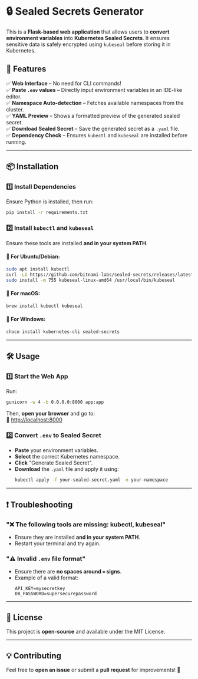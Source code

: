 # 🔒 Sealed Secrets Generator

This is a **Flask-based web application** that allows users to **convert environment variables** into **Kubernetes Sealed Secrets**. It ensures sensitive data is safely encrypted using `kubeseal` before storing it in Kubernetes.

## 🚀 Features

✅ **Web Interface** – No need for CLI commands!  
✅ **Paste `.env` values** – Directly input environment variables in an IDE-like editor.  
✅ **Namespace Auto-detection** – Fetches available namespaces from the cluster.  
✅ **YAML Preview** – Shows a formatted preview of the generated sealed secret.  
✅ **Download Sealed Secret** – Save the generated secret as a `.yaml` file.  
✅ **Dependency Check** – Ensures `kubectl` and `kubeseal` are installed before running.  

---

## 📦 Installation

### 1️⃣ Install Dependencies
Ensure Python is installed, then run:
```sh
pip install -r requirements.txt
```

### 2️⃣ Install `kubectl` and `kubeseal`
Ensure these tools are installed **and in your system PATH**.

#### 🔹 **For Ubuntu/Debian**:
```sh
sudo apt install kubectl
curl -LO https://github.com/bitnami-labs/sealed-secrets/releases/latest/download/kubeseal-linux-amd64
sudo install -m 755 kubeseal-linux-amd64 /usr/local/bin/kubeseal
```

#### 🔹 **For macOS**:
```sh
brew install kubectl kubeseal
```

#### 🔹 **For Windows**:
```sh
choco install kubernetes-cli sealed-secrets
```

---

## 🛠 Usage

### 1️⃣ Start the Web App
Run:
```sh
gunicorn -w 4 -b 0.0.0.0:8000 app:app
```
Then, **open your browser** and go to:  
🔗 [http://localhost:8000](http://localhost:8000)

### 2️⃣ Convert `.env` to Sealed Secret
- **Paste** your environment variables.  
- **Select** the correct Kubernetes namespace.  
- **Click** "Generate Sealed Secret".  
- **Download** the `.yaml` file and apply it using:
  ```sh
  kubectl apply -f your-sealed-secret.yaml -n your-namespace
  ```

---

## ❗ Troubleshooting

### "❌ The following tools are missing: kubectl, kubeseal"
- Ensure they are installed **and in your system PATH**.
- Restart your terminal and try again.

### "⚠️ Invalid `.env` file format"
- Ensure there are **no spaces around `=` signs**.
- Example of a valid format:
  ```env
  API_KEY=mysecretkey
  DB_PASSWORD=supersecurepassword
  ```

---

## 📜 License
This project is **open-source** and available under the MIT License.

---

## 💡 Contributing
Feel free to **open an issue** or submit a **pull request** for improvements! 🚀


